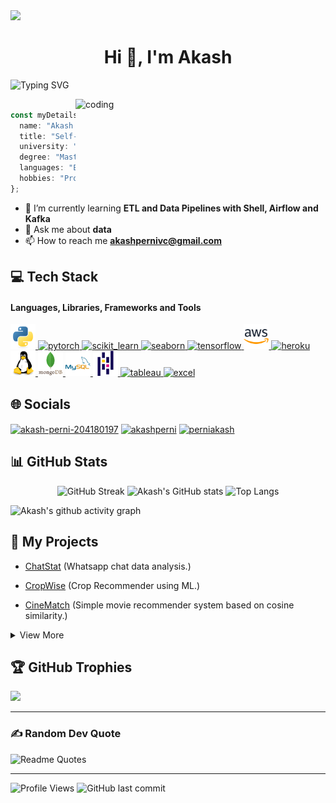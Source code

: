<img src="https://github.com/Anmol-Baranwal/Cool-GIFs-For-GitHub/assets/74038190/d48893bd-0757-481c-8d7e-ba3e163feae7" />

<h1 align="center">Hi 👋, I'm Akash</h1>

![Typing SVG](https://readme-typing-svg.herokuapp.com?font=Fira+Code&weight=700&pause=1000&color=8B5CF6&vCenter=true&random=false&width=435&lines=Self-Taught+Data+Scientist;Machine+Learning+Enthusiast;Data+Analyst;Software+Engineering+Graduating+Student)

<img align="right" alt="coding" width="400" src="https://camo.githubusercontent.com/a16f98206c5cc417104dec4a81199f79ac7066b80cf01fbfc2cd2fae44843f59/68747470733a2f2f696e646f616e616c79746963612e636f6d2f7374617469632f696d616765732f646174612d736369656e63652d322e676966">

```typescript

const myDetails = {
  name: "Akash Perni",
  title: "Self-Taught Data scientist & ML Enthusiast",
  university: "University of Maryland - College Park",
  degree: "Master's in Software Engineering (2nd year)",
  languages: "English, Telugu, Hindi",
  hobbies: "Programming, Volleyball, Cricket"
};

```

- 🌱 I’m currently learning **ETL and Data Pipelines with Shell, Airflow and Kafka**
- 💬 Ask me about **data**
- 📫 How to reach me **akashpernivc@gmail.com**



<!-- Tech Stack -->
## 💻 Tech Stack

#### Languages, Libraries, Frameworks and Tools

<p align="left"> <a href="https://www.python.org" target="_blank" rel="noreferrer"> <img src="https://raw.githubusercontent.com/devicons/devicon/master/icons/python/python-original.svg" alt="python" width="40" height="40"/> </a> <a href="https://pytorch.org/" target="_blank" rel="noreferrer"> <img src="https://www.vectorlogo.zone/logos/pytorch/pytorch-icon.svg" alt="pytorch" width="40" height="40"/> </a> <a href="https://scikit-learn.org/" target="_blank" rel="noreferrer"> <img src="https://upload.wikimedia.org/wikipedia/commons/0/05/Scikit_learn_logo_small.svg" alt="scikit_learn" width="40" height="40"/> </a> <a href="https://seaborn.pydata.org/" target="_blank" rel="noreferrer"> <img src="https://seaborn.pydata.org/_images/logo-mark-lightbg.svg" alt="seaborn" width="40" height="40"/> </a> <a href="https://www.tensorflow.org" target="_blank" rel="noreferrer"> <img src="https://www.vectorlogo.zone/logos/tensorflow/tensorflow-icon.svg" alt="tensorflow" width="40" height="40"/> </a> <a href="https://aws.amazon.com" target="_blank" rel="noreferrer"> <img src="https://raw.githubusercontent.com/devicons/devicon/master/icons/amazonwebservices/amazonwebservices-original-wordmark.svg" alt="aws" width="40" height="40"/> </a> <a href="https://heroku.com" target="_blank" rel="noreferrer"> <img src="https://www.vectorlogo.zone/logos/heroku/heroku-icon.svg" alt="heroku" width="40" height="40"/> </a> <a href="https://www.linux.org/" target="_blank" rel="noreferrer"> <img src="https://raw.githubusercontent.com/devicons/devicon/master/icons/linux/linux-original.svg" alt="linux" width="40" height="40"/> </a> <a href="https://www.mongodb.com/" target="_blank" rel="noreferrer"> <img src="https://raw.githubusercontent.com/devicons/devicon/master/icons/mongodb/mongodb-original-wordmark.svg" alt="mongodb" width="40" height="40"/> </a> <a href="https://www.mysql.com/" target="_blank" rel="noreferrer"> <img src="https://raw.githubusercontent.com/devicons/devicon/master/icons/mysql/mysql-original-wordmark.svg" alt="mysql" width="40" height="40"/> </a> <a href="https://pandas.pydata.org/" target="_blank" rel="noreferrer"> <img src="https://raw.githubusercontent.com/devicons/devicon/2ae2a900d2f041da66e950e4d48052658d850630/icons/pandas/pandas-original.svg" alt="pandas" width="40" height="40"/> </a> <a href="https://www.tableau.com/es-es" target="_blank" rel="noreferrer"> <img src="https://cdn.filepicker.io/api/file/jZDILlufSOSDOkuJTZ7J" alt="tableau" width="40" height="40"/> </a> <a href="https://www.microsoft.com/es-es/microsoft-365/excel" target="_blank" rel="noreferrer"> <img src="https://upload.wikimedia.org/wikipedia/commons/thumb/3/34/Microsoft_Office_Excel_%282019%E2%80%93present%29.svg/258px-Microsoft_Office_Excel_%282019%E2%80%93present%29.svg.png" alt="excel" width="40" height="40"/> </a> 

</p>


<!-- Socials -->
## 🌐 Socials

<p align="left">
<a href="https://linkedin.com/in/akash-perni-204180197" target="blank"><img align="center" src="https://raw.githubusercontent.com/rahuldkjain/github-profile-readme-generator/master/src/images/icons/Social/linked-in-alt.svg" alt="akash-perni-204180197" height="30" width="40" /></a>
<a href="https://instagram.com/akashperni" target="blank"><img align="center" src="https://raw.githubusercontent.com/rahuldkjain/github-profile-readme-generator/master/src/images/icons/Social/instagram.svg" alt="akashperni" height="30" width="40" /></a>
<a href="https://twitter.com/perniakash" target="blank"><img align="center" src="https://raw.githubusercontent.com/rahuldkjain/github-profile-readme-generator/master/src/images/icons/Social/twitter.svg" alt="perniakash" height="30" width="40" /></a>
</p>

<!-- stats -->
## 📊 GitHub Stats

<div align="center">
  
![GitHub Streak](http://github-readme-streak-stats.herokuapp.com?user=akashperni&theme=chartreuse-dark&hide_border=true&date_format=M%20j%5B%2C%20Y%5D) ![Akash's GitHub stats](https://github-readme-stats.vercel.app/api?username=akashperni&theme=chartreuse-dark&hide_border=true&show_icons=true) ![Top Langs](https://github-readme-stats.vercel.app/api/top-langs/?username=akashperni&layout=compact&hide_border=true&theme=chartreuse-dark)

</div>

<!-- Contribution Graph -->
![Akash's github activity graph](https://github-readme-activity-graph.vercel.app/graph?username=akashperni&theme=github-compact)



<!-- My Projects -->
## 🧩 My Projects

- [ChatStat](https://chatstat-akash.streamlit.app/#6024) (Whatsapp chat data analysis.)

- [CropWise](https://cropwisegit-18.streamlit.app/) (Crop Recommender using ML.)

- [CineMatch](https://cinematch-io.streamlit.app//) (Simple movie recommender system based on cosine similarity.)

<details>
<summary>View More</summary>

- [US software job analysis](https://github.com/akashperni/US-software-jobs-analysis/) (Leveraging ML algorithms to classify job salaries.)
  
- [Covid-19 Vaccine Tracker](https://public.tableau.com/app/profile/akash.perni/viz/Covid-19VaccineTracker_17146888140580/CovidVaccineTracker/) (Dynamic and interactive Tableau visualization project.)
</details>

<!-- GitHub Trophies -->
## 🏆 GitHub Trophies
![](https://github-profile-trophy.vercel.app/?username=akashperni&theme=discord&no-frame=true&no-bg=true&margin-w=4)

<hr/>

<!-- Random Dev Quote -->
### ✍️ Random Dev Quote

![Readme Quotes](https://quotes-github-readme.vercel.app/api?type=horizontal&theme=chartreuse-dark&hide_border=true&show_icons=true)

<hr/>

<!-- Status -->
![Profile Views](https://komarev.com/ghpvc/?username=akashperni)
![GitHub last commit](https://img.shields.io/github/last-commit/akashperni/akashperni)

